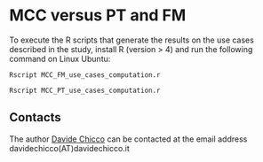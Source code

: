 # MCC versus PT and FM

To execute the R scripts that generate the results on the use cases described in the study, install R (version > 4) and run the following command on Linux Ubuntu:

`Rscript MCC_FM_use_cases_computation.r`

`Rscript MCC_PT_use_cases_computation.r`

## Contacts
The author [Davide Chicco](https://www.DavideChicco.it) can be contacted at the email address davidechicco(AT)davidechicco.it

